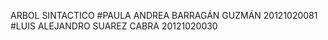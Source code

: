 ARBOL SINTACTICO
#PAULA ANDREA BARRAGÁN GUZMÁN 20121020081
#LUIS ALEJANDRO SUAREZ CABRA 20121020030
